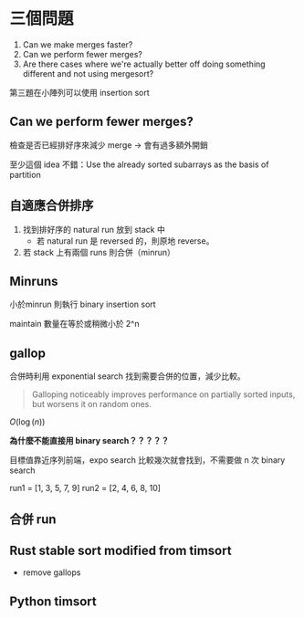 # 三個問題

1. Can we make merges faster?
2. Can we perform fewer merges?
3. Are there cases where we're actually better off doing something different and not using mergesort?

第三題在小陣列可以使用 insertion sort


## Can we perform fewer merges?

檢查是否已經排好序來減少 merge -> 會有過多額外開銷

至少這個 idea 不錯：Use the already sorted subarrays as the basis of partition


## 自適應合併排序

1. 找到排好序的 natural run 放到 stack 中
    - 若 natural run 是 reversed 的，則原地 reverse。
2. 若 stack 上有兩個 runs 則合併（minrun）


## Minruns

小於minrun 則執行 binary insertion sort

maintain 數量在等於或稍微小於 2^n

## gallop

合併時利用 exponential search 找到需要合併的位置，減少比較。

> Galloping noticeably improves performance on partially sorted inputs, but worsens it on random ones.


$O(\log(n))$

**為什麼不能直接用 binary search？？？？？**

目標值靠近序列前端，expo search 比較幾次就會找到，不需要做 n 次 binary search

run1 = [1, 3, 5, 7, 9]
run2 = [2, 4, 6, 8, 10]

## 合併 run




## Rust stable sort modified from timsort

- remove gallops

## Python timsort
